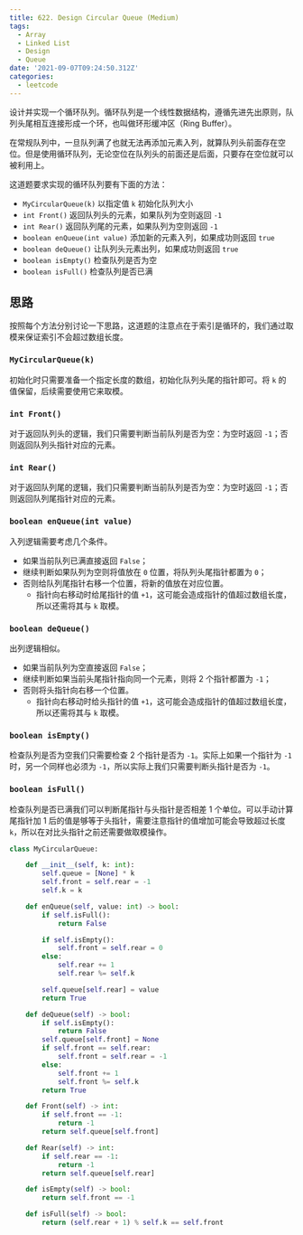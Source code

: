 ```yaml
---
title: 622. Design Circular Queue (Medium)
tags:
  - Array
  - Linked List
  - Design
  - Queue
date: '2021-09-07T09:24:50.312Z'
categories:
  - leetcode
---
```


设计并实现一个循环队列。循环队列是一个线性数据结构，遵循先进先出原则，队列头尾相互连接形成一个环，也叫做环形缓冲区（Ring Buffer）。

在常规队列中，一旦队列满了也就无法再添加元素入列，就算队列头前面存在空位。但是使用循环队列，无论空位在队列头的前面还是后面，只要存在空位就可以被利用上。

这道题要求实现的循环队列要有下面的方法：

- `MyCircularQueue(k)` 以指定值 `k` 初始化队列大小
- `int Front()` 返回队列头的元素，如果队列为空则返回 `-1`
- `int Rear()` 返回队列尾的元素，如果队列为空则返回 `-1`
- `boolean enQueue(int value)` 添加新的元素入列，如果成功则返回 `true`
- `boolean deQueue()` 让队列头元素出列，如果成功则返回 `true`
- `boolean isEmpty()` 检查队列是否为空
- `boolean isFull()` 检查队列是否已满

<!-- more -->

## 思路

按照每个方法分别讨论一下思路，这道题的注意点在于索引是循环的，我们通过取模来保证索引不会超过数组长度。

### `MyCircularQueue(k)`

初始化时只需要准备一个指定长度的数组，初始化队列头尾的指针即可。将 `k` 的值保留，后续需要使用它来取模。

### `int Front()`

对于返回队列头的逻辑，我们只需要判断当前队列是否为空：为空时返回 `-1`；否则返回队列头指针对应的元素。

### `int Rear()`

对于返回队列尾的逻辑，我们只需要判断当前队列是否为空：为空时返回 `-1`；否则返回队列尾指针对应的元素。

### `boolean enQueue(int value)`

入列逻辑需要考虑几个条件。

- 如果当前队列已满直接返回 `False`；
- 继续判断如果队列为空则将值放在 `0` 位置，将队列头尾指针都置为 `0`；
- 否则给队列尾指针右移一个位置，将新的值放在对应位置。
  - 指针向右移动时给尾指针的值 `+1`，这可能会造成指针的值超过数组长度，所以还需将其与 `k` 取模。

### `boolean deQueue()`

出列逻辑相似。

- 如果当前队列为空直接返回 `False`；
- 继续判断如果当前头尾指针指向同一个元素，则将 2 个指针都置为 `-1`；
- 否则将头指针向右移一个位置。
  - 指针向右移动时给头指针的值 `+1`，这可能会造成指针的值超过数组长度，所以还需将其与 `k` 取模。

### `boolean isEmpty()`

检查队列是否为空我们只需要检查 2 个指针是否为 `-1`。实际上如果一个指针为 `-1` 时，另一个同样也必须为 `-1`，所以实际上我们只需要判断头指针是否为 `-1`。

### `boolean isFull()`

检查队列是否已满我们可以判断尾指针与头指针是否相差 1 个单位。可以手动计算尾指针加 1 后的值是够等于头指针，需要注意指针的值增加可能会导致超过长度 `k`，所以在对比头指针之前还需要做取模操作。

```python
class MyCircularQueue:

    def __init__(self, k: int):
        self.queue = [None] * k
        self.front = self.rear = -1
        self.k = k

    def enQueue(self, value: int) -> bool:
        if self.isFull():
            return False

        if self.isEmpty():
            self.front = self.rear = 0
        else:
            self.rear += 1
            self.rear %= self.k

        self.queue[self.rear] = value
        return True

    def deQueue(self) -> bool:
        if self.isEmpty():
            return False
        self.queue[self.front] = None
        if self.front == self.rear:
            self.front = self.rear = -1
        else:
            self.front += 1
            self.front %= self.k
        return True

    def Front(self) -> int:
        if self.front == -1:
            return -1
        return self.queue[self.front]

    def Rear(self) -> int:
        if self.rear == -1:
            return -1
        return self.queue[self.rear]

    def isEmpty(self) -> bool:
        return self.front == -1

    def isFull(self) -> bool:
        return (self.rear + 1) % self.k == self.front
```
